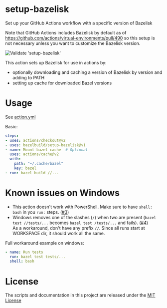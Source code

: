 # setup-bazelisk
Set up your GitHub Actions workflow with a specific version of Bazelisk

Note that GitHub Actions includes Bazelisk by default as of <https://github.com/actions/virtual-environments/pull/490> so this setup is not necessary unless you want to customize the Bazelisk version.

![Validate 'setup-bazelisk'](https://github.com/bazelbuild/setup-bazelisk/workflows/Validate%20'setup-bazelisk'/badge.svg)

This action sets up Bazelisk for use in actions by:

- optionally downloading and caching a version of Bazelisk by version and adding to PATH
- setting up cache for downloaded Bazel versions

# Usage

See [action.yml](action.yml)

Basic:
```yaml
steps:
- uses: actions/checkout@v2
- uses: bazelbuild/setup-bazelisk@v1
- name: Mount bazel cache  # Optional
  uses: actions/cache@v2
  with:
    path: "~/.cache/bazel"
    key: bazel
- run: bazel build //...
```

# Known issues on Windows
* This action doesn't work with PowerShell. Make sure to have `shell: bash` in you `run:` steps. ([#3](https://github.com/bazelbuild/setup-bazelisk/issues/3))
* Windows removes one of the slashes (`/`) when two are present (`bazel test //tests/...` becomes `bazel test /tests/...` and fails). ([#4](https://github.com/bazelbuild/setup-bazelisk/issues/4))  
  As a workaround, don't have any prefix `//`. Since all runs start at WORKSPACE dir, it should work all the same.

Full workaround example on windows:
```yaml
- name: Run tests
  run: bazel test tests/...
  shell: bash
```

# License

The scripts and documentation in this project are released under the [MIT License](LICENSE)
